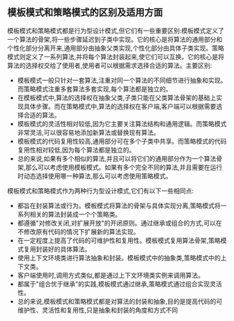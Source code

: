 




## 模板模式和策略模式的区别及适用方面


模板模式和策略模式都是行为型设计模式,但它们有一些重要区别:模板模式定义了一个算法的骨架,将一些步骤延迟到子类中实现。它的核心是将算法的通用部分和个性化部分分离开来,通用部分由抽象父类实现,个性化部分由具体子类实现。策略模式则定义了一系列算法,并将每个算法封装起来,使它们可以互换。它的核心是将算法的选择权交给了使用者,使用者可以根据需求选择合适的算法。主要区别:

- 模板模式一般只针对一套算法,注重对同一个算法的不同细节进行抽象和实现。而策略模式注重多套算法多套实现,每个算法都是独立的。
- 在模板模式中,算法的选择权在抽象父类,子类只能在父类算法骨架的基础上实现具体步骤。而在策略模式中,算法的选择权在客户端,客户端可以根据需要选择合适的算法。
- 模板模式的灵活性相对较低,因为它主要关注算法结构和通用逻辑。而策略模式非常灵活,可以很容易地添加新算法或替换现有算法。
- 模板模式的代码复用性较高,通用部分可在多个子类中共享。而策略模式的代码复用性相对较低,因为每个算法都是独立的。
- 总的来说,如果有多个相似的算法,并且可以将它们的通用部分作为一个算法骨架,那么可以考虑使用模板模式。如果有多个完全不同的算法,并且需要在运行时动态选择使用哪一种算法,那么可以考虑使用策略模式。


模板模式和策略模式作为两种行为型设计模式,它们有以下一些相同点:

- 都旨在封装算法或行为。模板模式将算法的骨架与具体实现分离,策略模式将一系列相关的算法封装成一个个策略类。
- 都遵循"对修改关闭,对扩展开放"的开闭原则。通过继承或组合的方式,可以在不修改原有代码的情况下扩展新的算法实现。
- 在一定程度上提高了代码的可维护性和复用性。模板模式复用算法骨架,策略模式复用封装好的具体算法。
- 使用上下文环境类进行算法抽象和封装。模板模式中的抽象类,策略模式中的上下文类。
- 客户端使用时,调用方式类似,都是通过上下文环境类实例来调用算法。
- 都属于"组合优于继承"的实践,模板模式通过继承,策略模式通过组合实现灵活性。
- 总的来说,模板模式和策略模式都是对算法的封装和抽象,目的是提高代码的可维护性、灵活性和复用性,只是抽象和封装的角度和方式不同

